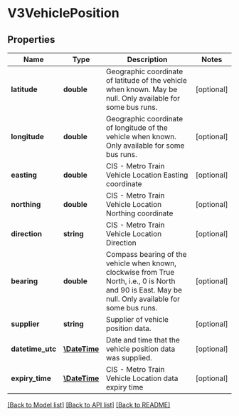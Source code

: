 # V3VehiclePosition

## Properties
Name | Type | Description | Notes
------------ | ------------- | ------------- | -------------
**latitude** | **double** | Geographic coordinate of latitude of the vehicle when known. May be null.  Only available for some bus runs. | [optional] 
**longitude** | **double** | Geographic coordinate of longitude of the vehicle when known.   Only available for some bus runs. | [optional] 
**easting** | **double** | CIS - Metro Train Vehicle Location Easting coordinate | [optional] 
**northing** | **double** | CIS - Metro Train Vehicle Location Northing coordinate | [optional] 
**direction** | **string** | CIS - Metro Train Vehicle Location Direction | [optional] 
**bearing** | **double** | Compass bearing of the vehicle when known, clockwise from True North, i.e., 0 is North and 90 is East. May be null.  Only available for some bus runs. | [optional] 
**supplier** | **string** | Supplier of vehicle position data. | [optional] 
**datetime_utc** | [**\DateTime**](\DateTime.md) | Date and time that the vehicle position data was supplied. | [optional] 
**expiry_time** | [**\DateTime**](\DateTime.md) | CIS - Metro Train Vehicle Location data expiry time | [optional] 

[[Back to Model list]](../README.md#documentation-for-models) [[Back to API list]](../README.md#documentation-for-api-endpoints) [[Back to README]](../README.md)


